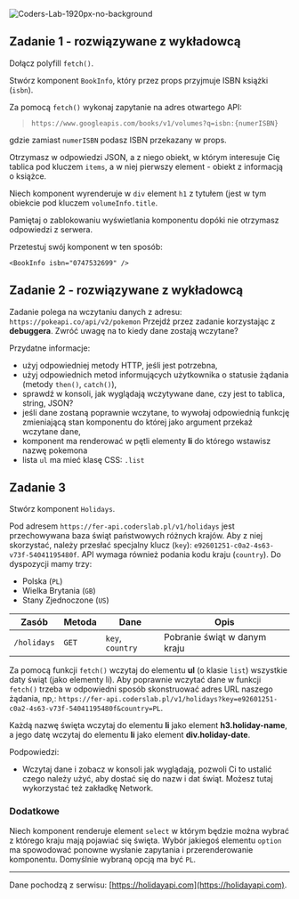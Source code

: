 ![Coders-Lab-1920px-no-background](https://user-images.githubusercontent.com/30623667/104709394-2cabee80-571f-11eb-9518-ea6a794e558e.png)


## Zadanie 1 - rozwiązywane z wykładowcą

Dołącz polyfill `fetch()`.

Stwórz komponent `BookInfo`, który przez props przyjmuje ISBN książki (`isbn`).

Za pomocą `fetch()` wykonaj zapytanie na adres otwartego API:
 > `https://www.googleapis.com/books/v1/volumes?q=isbn:{numerISBN}`

gdzie zamiast `numerISBN` podasz ISBN przekazany w props.

Otrzymasz w odpowiedzi JSON, a z niego obiekt, w którym interesuje Cię tablica pod kluczem `items`, a w niej pierwszy element - obiekt z informacją o książce.

Niech komponent wyrenderuje w `div` element `h1` z tytułem (jest w tym obiekcie pod kluczem `volumeInfo.title`.

Pamiętaj o zablokowaniu wyświetlania komponentu dopóki nie otrzymasz odpowiedzi z serwera.

Przetestuj swój komponent w ten sposób:

```JS
<BookInfo isbn="0747532699" />
```



## Zadanie 2 - rozwiązywane z wykładowcą

Zadanie polega na wczytaniu danych z adresu: `https://pokeapi.co/api/v2/pokemon`
Przejdź przez zadanie korzystając z **debuggera**. Zwróć uwagę na to kiedy dane zostają wczytane?

Przydatne informacje:
* użyj odpowiedniej metody HTTP, jeśli jest potrzebna,
* użyj odpowiednich metod informujących użytkownika o statusie żądania (metody ```then()```, ```catch()```),
* sprawdź w konsoli, jak wyglądają wczytywane dane, czy jest to tablica, string, JSON?
* jeśli dane zostaną poprawnie wczytane, to wywołaj odpowiednią funkcję zmieniającą stan komponentu do której jako argument przekaż wczytane dane,
* komponent ma renderować w pętli elementy **li** do którego wstawisz nazwę pokemona 
* lista `ul` ma mieć klasę CSS: `.list`



## Zadanie 3

Stwórz komponent `Holidays`.

Pod adresem `https://fer-api.coderslab.pl/v1/holidays` jest przechowywana baza świąt państwowych różnych krajów.
Aby z niej skorzystać, należy przesłać specjalny klucz (`key`): `e92601251-c0a2-4s63-v73f-54041195480f`. API wymaga również podania kodu kraju (`country`). Do dyspozycji mamy trzy: 

- Polska (`PL`)
- Wielka Brytania (`GB`)
- Stany Zjednoczone (`US`)

| Zasób | Metoda | Dane | Opis |
| ----- | ------ | ---- | ---- |
| `/holidays` | `GET` | `key`, `country` | Pobranie świąt w danym kraju |
                       

Za pomocą funkcji ```fetch()``` wczytaj do elementu **ul** (o klasie `list`) wszystkie daty świąt (jako elementy li).
Aby poprawnie wczytać dane w funkcji ```fetch()``` trzeba w odpowiedni sposób skonstruować adres URL naszego żądania, np,: `https://fer-api.coderslab.pl/v1/holidays?key=e92601251-c0a2-4s63-v73f-54041195480f&country=PL`.

Każdą nazwę święta wczytaj do elementu **li** jako element **h3.holiday-name**, a jego datę wczytaj do elementu **li** jako element **div.holiday-date**.

Podpowiedzi:
* Wczytaj dane i zobacz w konsoli jak wyglądają, pozwoli Ci to ustalić czego należy użyć, aby dostać się do nazw i dat świąt. Możesz tutaj wykorzystać też zakładkę Network.


### Dodatkowe

Niech komponent renderuje element `select` w którym będzie można wybrać z którego kraju mają pojawiać się święta. Wybór jakiegoś elementu `option` ma spowodować ponowne wysłanie zapytania i przerenderowanie komponentu. Domyślnie wybraną opcją ma być `PL`.

---
Dane pochodzą z serwisu: [https://holidayapi.com](https://holidayapi.com).
